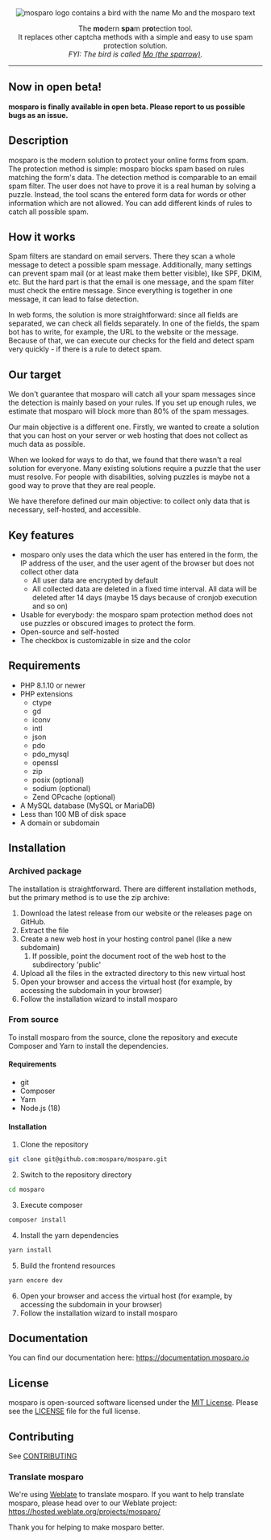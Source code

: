 &nbsp;
<p align="center">
    <img src="https://github.com/mosparo/mosparo/blob/master/assets/images/mosparo-logo.svg?raw=true" alt="mosparo logo contains a bird with the name Mo and the mosparo text"/>
</p>

<p align="center">
    The <b>mo</b>dern <b>spa</b>m p<b>ro</b>tection tool.<br>
    It replaces other captcha methods with a simple and easy to use spam protection solution.<br>
    <em>FYI: The bird is called <a href="https://mothesparrow.com" target="_blank">Mo (the sparrow)</a>.</em>
</p>

-----

## Now in open beta!

**mosparo is finally available in open beta. Please report to us possible bugs as an issue.**

## Description

mosparo is the modern solution to protect your online forms from spam. The protection method is simple: mosparo blocks spam based on rules matching the form's data. The detection method is comparable to an email spam filter. The user does not have to prove it is a real human by solving a puzzle. Instead, the tool scans the entered form data for words or other information which are not allowed. You can add different kinds of rules to catch all possible spam.

## How it works

Spam filters are standard on email servers. There they scan a whole message to detect a possible spam message. Additionally, many settings can prevent spam mail (or at least make them better visible), like SPF, DKIM, etc. But the hard part is that the email is one message, and the spam filter must check the entire message. Since everything is together in one message, it can lead to false detection.

In web forms, the solution is more straightforward: since all fields are separated, we can check all fields separately. In one of the fields, the spam bot has to write, for example, the URL to the website or the message. Because of that, we can execute our checks for the field and detect spam very quickly - if there is a rule to detect spam.

## Our target

We don't guarantee that mosparo will catch all your spam messages since the detection is mainly based on your rules. If you set up enough rules, we estimate that mosparo will block more than 80% of the spam messages.

Our main objective is a different one. Firstly, we wanted to create a solution that you can host on your server or web hosting that does not collect as much data as possible.

When we looked for ways to do that, we found that there wasn't a real solution for everyone. Many existing solutions require a puzzle that the user must resolve. For people with disabilities, solving puzzles is maybe not a good way to prove that they are real people.

We have therefore defined our main objective: to collect only data that is necessary, self-hosted, and accessible.

## Key features

- mosparo only uses the data which the user has entered in the form, the IP address of the user, and the user agent of the browser but does not collect other data
  - All user data are encrypted by default
  - All collected data are deleted in a fixed time interval. All data will be deleted after 14 days (maybe 15 days because of cronjob execution and so on)
- Usable for everybody: the mosparo spam protection method does not use puzzles or obscured images to protect the form. 
- Open-source and self-hosted 
- The checkbox is customizable in size and the color

## Requirements

- PHP 8.1.10 or newer
- PHP extensions
  - ctype
  - gd
  - iconv
  - intl
  - json
  - pdo
  - pdo_mysql
  - openssl
  - zip
  - posix (optional)
  - sodium (optional)
  - Zend OPcache (optional)
- A MySQL database (MySQL or MariaDB)
- Less than 100 MB of disk space
- A domain or subdomain

## Installation

### Archived package

The installation is straightforward. There are different installation methods, but the primary method is to use the zip archive:

1. Download the latest release from our website or the releases page on GitHub.
2. Extract the file
3. Create a new web host in your hosting control panel (like a new subdomain)
   1. If possible, point the document root of the web host to the subdirectory 'public'
4. Upload all the files in the extracted directory to this new virtual host
5. Open your browser and access the virtual host (for example, by accessing the subdomain in your browser)
6. Follow the installation wizard to install mosparo

### From source

To install mosparo from the source, clone the repository and execute Composer and Yarn to install the dependencies.

#### Requirements

- git
- Composer
- Yarn
- Node.js (18)

#### Installation

1. Clone the repository
```bash
git clone git@github.com:mosparo/mosparo.git
```
2. Switch to the repository directory
```bash
cd mosparo
```
3. Execute composer
```bash
composer install
```
4. Install the yarn dependencies
```bash
yarn install
```
5. Build the frontend resources
```bash
yarn encore dev
```
6. Open your browser and access the virtual host (for example, by accessing the subdomain in your browser)
7. Follow the installation wizard to install mosparo

## Documentation

You can find our documentation here: https://documentation.mosparo.io

## License

mosparo is open-sourced software licensed under the [MIT License](https://opensource.org/licenses/MIT).
Please see the [LICENSE](LICENSE) file for the full license.

## Contributing

See [CONTRIBUTING](CONTRIBUTING.md)

### Translate mosparo

We're using [Weblate](https://weblate.org/) to translate mosparo. If you want to help translate mosparo, please head over to our Weblate project: https://hosted.weblate.org/projects/mosparo/

Thank you for helping to make mosparo better.

